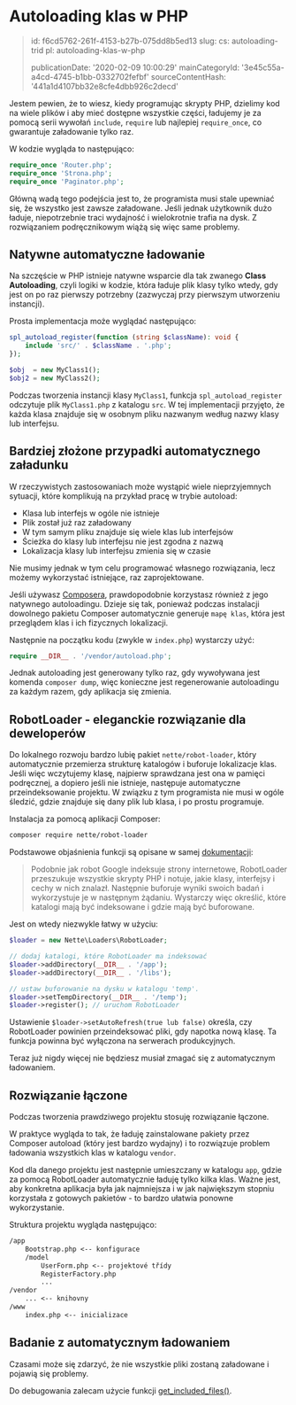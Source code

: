 Autoloading klas w PHP
======================

> id: f6cd5762-261f-4153-b27b-075dd8b5ed13
> slug:
> 	cs: autoloading-trid
> 	pl: autoloading-klas-w-php
> 
> publicationDate: '2020-02-09 10:00:29'
> mainCategoryId: '3e45c55a-a4cd-4745-b1bb-0332702fefbf'
> sourceContentHash: '441a1d4107bb32e8cfe4dbb926c2decd'

Jestem pewien, że to wiesz, kiedy programując skrypty PHP, dzielimy kod na wiele plików i aby mieć dostępne wszystkie części, ładujemy je za pomocą serii wywołań `include`, `require` lub najlepiej `require_once`, co gwarantuje załadowanie tylko raz.

W kodzie wygląda to następująco:

```php
require_once 'Router.php';
require_once 'Strona.php';
require_once 'Paginator.php';
```

Główną wadą tego podejścia jest to, że programista musi stale upewniać się, że wszystko jest zawsze załadowane. Jeśli jednak użytkownik dużo ładuje, niepotrzebnie traci wydajność i wielokrotnie trafia na dysk. Z rozwiązaniem podręcznikowym wiążą się więc same problemy.

Natywne automatyczne ładowanie
-------------------

Na szczęście w PHP istnieje natywne wsparcie dla tak zwanego **Class Autoloading**, czyli logiki w kodzie, która ładuje plik klasy tylko wtedy, gdy jest on po raz pierwszy potrzebny (zazwyczaj przy pierwszym utworzeniu instancji).

Prosta implementacja może wyglądać następująco:

```php
spl_autoload_register(function (string $className): void {
    include 'src/' . $className . '.php';
});

$obj  = new MyClass1();
$obj2 = new MyClass2();
```

Podczas tworzenia instancji klasy `MyClass1`, funkcja `spl_autoload_register` odczytuje plik `MyClass1.php` z katalogu `src`. W tej implementacji przyjęto, że każda klasa znajduje się w osobnym pliku nazwanym według nazwy klasy lub interfejsu.

Bardziej złożone przypadki automatycznego załadunku
-------------------------------

W rzeczywistych zastosowaniach może wystąpić wiele nieprzyjemnych sytuacji, które komplikują na przykład pracę w trybie autoload:

- Klasa lub interfejs w ogóle nie istnieje
- Plik został już raz załadowany
- W tym samym pliku znajduje się wiele klas lub interfejsów
- Ścieżka do klasy lub interfejsu nie jest zgodna z nazwą
- Lokalizacja klasy lub interfejsu zmienia się w czasie

Nie musimy jednak w tym celu programować własnego rozwiązania, lecz możemy wykorzystać istniejące, raz zaprojektowane.

Jeśli używasz <a href="https://getcomposer.org/doc/01-basic-usage.md">Composera</a>, prawdopodobnie korzystasz również z jego natywnego autoloadingu. Dzieje się tak, ponieważ podczas instalacji dowolnego pakietu Composer automatycznie generuje `mapę klas`, która jest przeglądem klas i ich fizycznych lokalizacji.

Następnie na początku kodu (zwykle w `index.php`) wystarczy użyć:

```php
require __DIR__ . '/vendor/autoload.php';
```

Jednak autoloading jest generowany tylko raz, gdy wywoływana jest komenda `composer dump`, więc konieczne jest regenerowanie autoloadingu za każdym razem, gdy aplikacja się zmienia.

RobotLoader - eleganckie rozwiązanie dla deweloperów
----------------------------------------

Do lokalnego rozwoju bardzo lubię pakiet `nette/robot-loader`, który automatycznie przemierza strukturę katalogów i buforuje lokalizacje klas. Jeśli więc wczytujemy klasę, najpierw sprawdzana jest ona w pamięci podręcznej, a dopiero jeśli nie istnieje, następuje automatyczne przeindeksowanie projektu. W związku z tym programista nie musi w ogóle śledzić, gdzie znajduje się dany plik lub klasa, i po prostu programuje.

Instalacja za pomocą aplikacji Composer:

```txt
composer require nette/robot-loader
```

Podstawowe objaśnienia funkcji są opisane w samej <a href="https://doc.nette.org/cs/3.0/robotloader">dokumentacji</a>:

> Podobnie jak robot Google indeksuje strony internetowe, RobotLoader przeszukuje wszystkie skrypty PHP i notuje, jakie klasy, interfejsy i cechy w nich znalazł. Następnie buforuje wyniki swoich badań i wykorzystuje je w następnym żądaniu. Wystarczy więc określić, które katalogi mają być indeksowane i gdzie mają być buforowane.

Jest on wtedy niezwykle łatwy w użyciu:

```php
$loader = new Nette\Loaders\RobotLoader;

// dodaj katalogi, które RobotLoader ma indeksować
$loader->addDirectory(__DIR__ . '/app');
$loader->addDirectory(__DIR__ . '/libs');

// ustaw buforowanie na dysku w katalogu 'temp'.
$loader->setTempDirectory(__DIR__ . '/temp');
$loader->register(); // uruchom RobotLoader
```

Ustawienie `$loader->setAutoRefresh(true lub false)` określa, czy RobotLoader powinien przeindeksować pliki, gdy napotka nową klasę. Ta funkcja powinna być wyłączona na serwerach produkcyjnych.

Teraz już nigdy więcej nie będziesz musiał zmagać się z automatycznym ładowaniem.

Rozwiązanie łączone
------------------

Podczas tworzenia prawdziwego projektu stosuję rozwiązanie łączone.

W praktyce wygląda to tak, że ładuję zainstalowane pakiety przez Composer autoload (który jest bardzo wydajny) i to rozwiązuje problem ładowania wszystkich klas w katalogu `vendor`.

Kod dla danego projektu jest następnie umieszczany w katalogu `app`, gdzie za pomocą RobotLoader automatycznie ładuję tylko kilka klas. Ważne jest, aby konkretna aplikacja była jak najmniejsza i w jak największym stopniu korzystała z gotowych pakietów - to bardzo ułatwia ponowne wykorzystanie.

Struktura projektu wygląda następująco:

```txt
/app
    Bootstrap.php <-- konfigurace
    /model
        UserForm.php <-- projektové třídy
        RegisterFactory.php
        ...
/vendor
    ... <-- knihovny
/www
    index.php <-- inicializace
```

Badanie z automatycznym ładowaniem
------------------------

Czasami może się zdarzyć, że nie wszystkie pliki zostaną załadowane i pojawią się problemy.

Do debugowania zalecam użycie funkcji <a href="/get-list-of-all-loaded-files">get_included_files()</a>.
